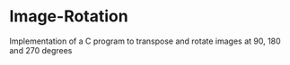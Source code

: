 # Image-Rotation
Implementation of a C program to transpose and rotate images at 90, 180 and 270 degrees
